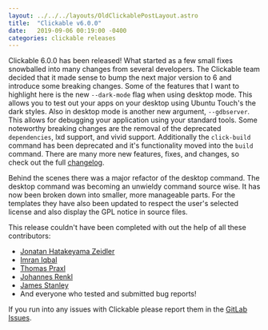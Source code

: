 ```yaml
---
layout: ../../../layouts/OldClickablePostLayout.astro
title:  "Clickable v6.0.0"
date:   2019-09-06 00:19:00 -0400
categories: clickable releases
---
```


Clickable 6.0.0 has been released! What started as a few small fixes snowballed
into many changes from several developers. The Clickable team decided that it
made sense to bump the next major version to 6 and introduce some breaking changes.
Some of the features that I want to highlight here is the new `--dark-mode` flag
when using desktop mode. This allows you to test out your apps on your desktop
using Ubuntu Touch's the dark styles. Also in desktop mode is another new argument,
`--gdbserver`. This allows for debugging your application using your standard tools.
Some noteworthy breaking changes are the removal of the deprecated `dependencies`,
lxd support, and vivid support. Additionally the `click-build` command has been
deprecated and it's functionality moved into the `build` command. There are many
more new features, fixes, and changes, so check out the full
[changelog](http://clickable.bhdouglass.com/en/latest/changelog.html).

Behind the scenes there was a major refactor of the desktop command. The desktop
command was becoming an unwieldy command source wise. It has now been broken down
into smaller, more manageable parts. For the templates they have also been updated
to respect the user's selected license and also display the GPL notice in source
files.

This release couldn't have been completed with out the help of all these contributors:

- [Jonatan Hatakeyama Zeidler](https://gitlab.com/jonnius)
- [Imran Iqbal](https://gitlab.com/myii)
- [Thomas Praxl](https://gitlab.com/tpraxl)
- [Johannes Renkl](https://gitlab.com/hummlbach)
- [James Stanley](https://gitlab.com/jstanley)
- And everyone who tested and submitted bug reports!

If you run into any issues with Clickable please report them in the
[GitLab Issues](https://gitlab.com/clickable/clickable/issues).
